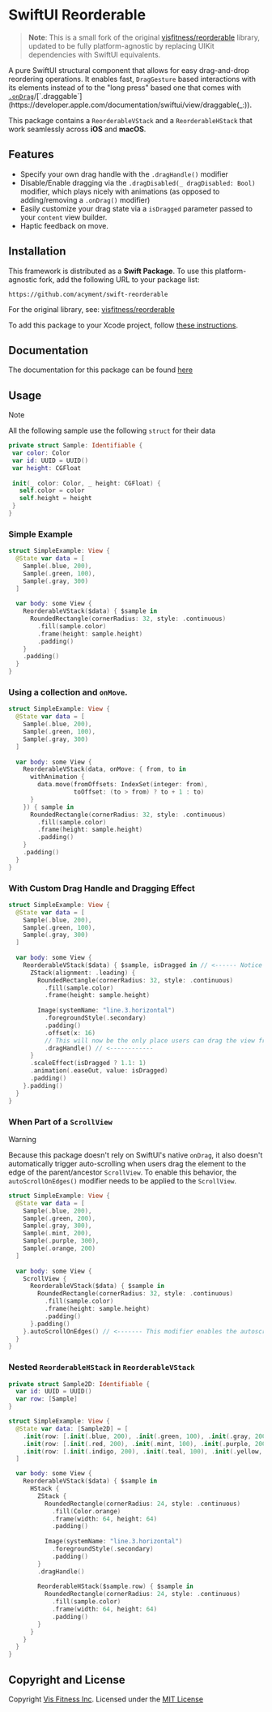 # SwiftUI Reorderable

> **Note**: This is a small fork of the original [visfitness/reorderable](https://github.com/visfitness/reorderable) library, updated to be fully platform-agnostic by replacing UIKit dependencies with SwiftUI equivalents.

A pure SwiftUI structural component that allows for easy drag-and-drop reordering operations. It enables fast, `DragGesture` based interactions with its elements instead of to the "long press" based one that comes with [`.onDrag`](https://developer.apple.com/documentation/swiftui/view/ondrag(_:))/[`.draggable`](https://developer.apple.com/documentation/swiftui/view/draggable(_:)). 

This package contains a `ReorderableVStack` and a `ReorderableHStack` that work seamlessly across **iOS** and **macOS**. 

## Features

- Specify your own drag handle with the `.dragHandle()` modifier
- Disable/Enable dragging via the `.dragDisabled(_ dragDisabled: Bool)` modifier, which plays nicely with animations (as opposed to adding/removing a `.onDrag()` modifier)
- Easily customize your drag state via a `isDragged` parameter passed to your `content` view builder.
- Haptic feedback on move.

## Installation

This framework is distributed as a **Swift Package**. To use this platform-agnostic fork, add the following URL to your package list:

```
https://github.com/acyment/swift-reorderable
```

For the original library, see: [visfitness/reorderable](https://github.com/visfitness/reorderable)

To add this package to your Xcode project, follow [these instructions](https://developer.apple.com/documentation/xcode/adding-package-dependencies-to-your-app).

## Documentation

The documentation for this package can be found [here](https://visfitness.github.io/reorderable/documentation/reorderable)

## Usage

> [!NOTE]
> All the following sample use the following `struct` for their data
>
> ```swift
> private struct Sample: Identifiable {
>  var color: Color
>  var id: UUID = UUID()
>  var height: CGFloat
>  
>  init(_ color: Color, _ height: CGFloat) {
>    self.color = color
>    self.height = height
>  }
> }
> ```

### Simple Example

```swift
struct SimpleExample: View {
  @State var data = [
    Sample(.blue, 200),
    Sample(.green, 100),
    Sample(.gray, 300)
  ]
  
  var body: some View {
    ReorderableVStack($data) { $sample in
      RoundedRectangle(cornerRadius: 32, style: .continuous)
        .fill(sample.color)
        .frame(height: sample.height)
        .padding()
    }
    .padding()
  }
}
```

### Using a collection and `onMove`.

```swift
struct SimpleExample: View {
  @State var data = [
    Sample(.blue, 200),
    Sample(.green, 100),
    Sample(.gray, 300)
  ]
  
  var body: some View {
    ReorderableVStack(data, onMove: { from, to in
      withAnimation {
        data.move(fromOffsets: IndexSet(integer: from),
                  toOffset: (to > from) ? to + 1 : to)
      }
    }) { sample in
      RoundedRectangle(cornerRadius: 32, style: .continuous)
        .fill(sample.color)
        .frame(height: sample.height)
        .padding()
    }
    .padding()
  }
}
```

### With Custom Drag Handle and Dragging Effect

```swift
struct SimpleExample: View {
  @State var data = [
    Sample(.blue, 200),
    Sample(.green, 100),
    Sample(.gray, 300)
  ]
  
  var body: some View {
    ReorderableVStack($data) { $sample, isDragged in // <------ Notice the additional `isDragged` parameter
      ZStack(alignment: .leading) {
        RoundedRectangle(cornerRadius: 32, style: .continuous)
          .fill(sample.color)
          .frame(height: sample.height)
        
        Image(systemName: "line.3.horizontal")
          .foregroundStyle(.secondary)
          .padding()
          .offset(x: 16)
          // This will now be the only place users can drag the view from
          .dragHandle() // <------------
      }
      .scaleEffect(isDragged ? 1.1: 1)
      .animation(.easeOut, value: isDragged)
      .padding()
    }.padding()
  }
}
```

### When Part of a `ScrollView`

> [!WARNING]
> Because this package doesn't rely on SwiftUI's native `onDrag`, it also doesn't automatically trigger auto-scrolling when users drag the element to the edge of the parent/ancestor `ScrollView`. To enable this behavior, the `autoScrollOnEdges()` modifier needs to be applied to the `ScrollView`.

```swift
struct SimpleExample: View {
  @State var data = [
    Sample(.blue, 200),
    Sample(.green, 200),
    Sample(.gray, 300),
    Sample(.mint, 200),
    Sample(.purple, 300),
    Sample(.orange, 200)
  ]
  
  var body: some View {  
    ScrollView {
      ReorderableVStack($data) { $sample in
        RoundedRectangle(cornerRadius: 32, style: .continuous)
          .fill(sample.color)
          .frame(height: sample.height)
          .padding()
      }.padding()
    }.autoScrollOnEdges() // <------- This modifier enables the autoscrolling
  }
}
```

### Nested `ReorderableHStack` in `ReorderableVStack`

```swift
private struct Sample2D: Identifiable {
  var id: UUID = UUID()
  var row: [Sample]
}

struct SimpleExample: View {
  @State var data: [Sample2D] = [
    .init(row: [.init(.blue, 200), .init(.green, 100), .init(.gray, 200)]),
    .init(row: [.init(.red, 200), .init(.mint, 100), .init(.purple, 200)]),
    .init(row: [.init(.indigo, 200), .init(.teal, 100), .init(.yellow, 200)]),
  ]

  var body: some View {
    ReorderableVStack($data) { $sample in
      HStack {
        ZStack {
          RoundedRectangle(cornerRadius: 24, style: .continuous)
            .fill(Color.orange)
            .frame(width: 64, height: 64)
            .padding()
         
          Image(systemName: "line.3.horizontal")
            .foregroundStyle(.secondary)
            .padding()
        }
        .dragHandle()
        
        ReorderableHStack($sample.row) { $sample in
          RoundedRectangle(cornerRadius: 24, style: .continuous)
            .fill(sample.color)
            .frame(width: 64, height: 64)
            .padding()
        }
      }
    }
  }
}
```


## Copyright and License

Copyright [Vis Fitness Inc](https://vis.fitness). Licensed under the [MIT License](https://github.com/visfitness/reorderable/blob/main/LICENSE)
